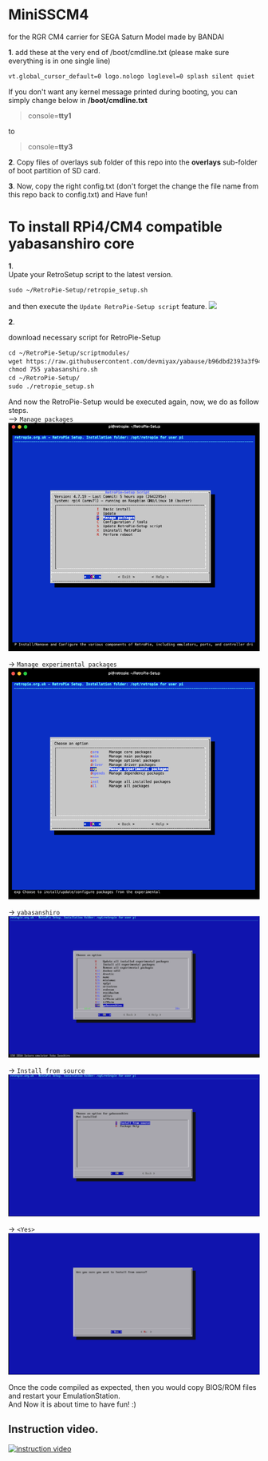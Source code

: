# MiniSSCM4
for the RGR CM4 carrier for SEGA Saturn Model made by BANDAI

**1**. 
add these at the very end of /boot/cmdline.txt (please make sure everything is in one single line)
```markdown
vt.global_cursor_default=0 logo.nologo loglevel=0 splash silent quiet
```
If you don't want any kernel message printed during booting, you can simply change below in **/boot/cmdline.txt**

> console=**tty1**

to 
>console=**tty3**



**2**. 
Copy files of overlays sub folder of this repo into the **overlays** sub-folder of boot partition of SD card.



**3**. 
Now, copy the right config.txt (don't forget the change the file name from this repo back to config.txt) and
Have fun!

#  
# To install RPi4/CM4 compatible yabasanshiro core
**1**.  
Upate your RetroSetup script to the latest version.  
```markdown
sudo ~/RetroPie-Setup/retropie_setup.sh
```

and then execute the `Update RetroPie-Setup script` feature.
<img src="https://raw.githubusercontent.com/martinx72/MiniSSCM4/main/photo/0000.png">  
  
  
  
**2**.

download necessary script for RetroPie-Setup
```markdown
cd ~/RetroPie-Setup/scriptmodules/
wget https://raw.githubusercontent.com/devmiyax/yabause/b96dbd2393a3f9482d37344fd5d1c60fa68cac35/yabause/src/retro_arena/yabasanshiro.sh
chmod 755 yabasanshiro.sh
cd ~/RetroPie-Setup/
sudo ./retropie_setup.sh
```
And now the RetroPie-Setup would be executed again, now, we do as follow steps.  
--> `Manage packages`   
![](photo/001.png)
  
-> `Manage experimental packages`   
![](photo/002.png)
  
-> `yabasanshiro` 
![](photo/003.png)
  
-> `Install from source`  
![](photo/004.png)

  
-> `<Yes>`  
![](photo/005.png)


Once the code compiled as expected, then you would copy BIOS/ROM files and restart your EmulationStation.  
And Now it is about time to have fun! :)


## Instruction video.

[![instruction video](https://img.youtube.com/vi/EXMxrL_pqJo/0.jpg)](https://youtu.be/EXMxrL_pqJo?t=0)


